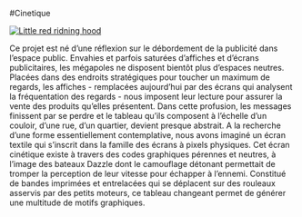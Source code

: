 #Cinetique

[![Little red ridning hood](https://c1.staticflickr.com/3/2942/15235616699_01f3d1bb35_b.jpg)](https://www.flickr.com/photos/maurin/15235616699/in/dateposted-public/ "Click to Watch the video!")


Ce projet est né d’une réflexion sur le débordement de la publicité dans l’espace public. Envahies et parfois saturées d’affiches et d’écrans publicitaires, les mégapoles ne disposent bientôt plus d’espaces neutres. Placées dans des endroits stratégiques pour toucher un maximum de regards, les affiches - remplacées aujourd’hui par des écrans qui analysent la fréquentation des regards - nous imposent leur lecture pour assurer la vente des produits qu’elles présentent. Dans cette profusion, les messages finissent par se perdre et le tableau qu’ils composent à l’échelle d’un couloir, d’une rue, d’un quartier, devient presque abstrait. A la recherche d’une forme essentiellement contemplative, nous avons imaginé un écran textile qui s’inscrit dans la famille des écrans à pixels physiques. Cet écran cinétique existe à travers des codes graphiques pérennes et neutres, à l’image des bateaux Dazzle dont le camouflage détonant permettait de tromper la perception de leur vitesse pour échapper à l’ennemi. Constitué de bandes imprimées et entrelacées qui se déplacent sur des rouleaux asservis par des petits moteurs, ce tableau changeant permet de générer une multitude de motifs graphiques.
